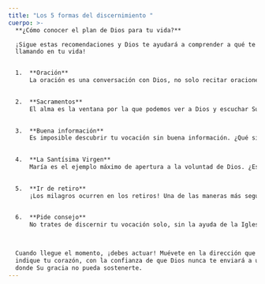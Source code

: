```yaml
---
title: "Los 5 formas del discernimiento "
cuerpo: >-
  **¿Cómo conocer el plan de Dios para tu vida?**  

  ¡Sigue estas recomendaciones y Dios te ayudará a comprender a qué te está
  llamando en tu vida!


  1.  **Oración**  
      La oración es una conversación con Dios, no solo recitar oraciones, sino hablar con el Señor desde el corazón. Todos los días lee la Biblia y habla con Jesús como si fuera tu mejor amigo. Pídele que te revele Su plan: “Jesús, quiero querer lo que Tú quieres. Aquí estoy, Señor; vengo a hacer Tu voluntad.” Confía plenamente en que Dios tiene un plan para ti.

      
  2.  **Sacramentos**  
      El alma es la ventana por la que podemos ver a Dios y escuchar Su voz. Si la ventana está sucia por el pecado, debe limpiarse mediante la Confesión para poder estar en unión con Dios. Cuando recibas la Comunión, pídele a Jesús que te muestre tu vocación.

      
  3.  **Buena información**  
      Es imposible descubrir tu vocación sin buena información. ¿Qué significa tener un matrimonio cristiano y santo? ¿Qué hacen los sacerdotes? ¿Cómo es la vida de una hermana o un hermano religioso? Busca información confiable y luego lleva lo aprendido de vuelta a la oración.

      
  4.  **La Santísima Virgen**  
      María es el ejemplo máximo de apertura a la voluntad de Dios. ¿Estás abierto a la voluntad de Dios para ti? Reza tres Avemarías cada día, específicamente para conocer tu vocación y tener el valor de seguirla.

      
  5.  **Ir de retiro**  
      ¡Los milagros ocurren en los retiros! Una de las maneras más seguras de descubrir el plan de Dios para ti es entrar en el silencio y la oración durante un tiempo prolongado. Pide a personas de confianza que te ayuden a encontrar un buen retiro.

      
  6.  **Pide consejo**  
      No trates de discernir tu vocación solo, sin la ayuda de la Iglesia. Habla con una hermana, un sacerdote o un diácono en quien confíes.

      

  Cuando llegue el momento, ¡debes actuar! Muévete en la dirección que te
  indique tu corazón, con la confianza de que Dios nunca te enviará a un lugar
  donde Su gracia no pueda sostenerte.
---
```

